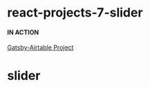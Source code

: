 # react-projects-7-slider

#### IN ACTION

[Gatsby-Airtable Project](https://gatsby-airtable-design-project.netlify.app/)
# slider
